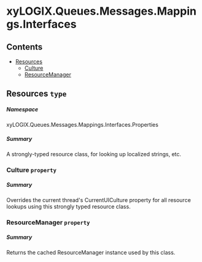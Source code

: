 <a name='assembly'></a>
# xyLOGIX.Queues.Messages.Mappings.Interfaces

## Contents

- [Resources](#T-xyLOGIX-Queues-Messages-Mappings-Interfaces-Properties-Resources 'xyLOGIX.Queues.Messages.Mappings.Interfaces.Properties.Resources')
  - [Culture](#P-xyLOGIX-Queues-Messages-Mappings-Interfaces-Properties-Resources-Culture 'xyLOGIX.Queues.Messages.Mappings.Interfaces.Properties.Resources.Culture')
  - [ResourceManager](#P-xyLOGIX-Queues-Messages-Mappings-Interfaces-Properties-Resources-ResourceManager 'xyLOGIX.Queues.Messages.Mappings.Interfaces.Properties.Resources.ResourceManager')

<a name='T-xyLOGIX-Queues-Messages-Mappings-Interfaces-Properties-Resources'></a>
## Resources `type`

##### Namespace

xyLOGIX.Queues.Messages.Mappings.Interfaces.Properties

##### Summary

A strongly-typed resource class, for looking up localized strings, etc.

<a name='P-xyLOGIX-Queues-Messages-Mappings-Interfaces-Properties-Resources-Culture'></a>
### Culture `property`

##### Summary

Overrides the current thread's CurrentUICulture property for all
  resource lookups using this strongly typed resource class.

<a name='P-xyLOGIX-Queues-Messages-Mappings-Interfaces-Properties-Resources-ResourceManager'></a>
### ResourceManager `property`

##### Summary

Returns the cached ResourceManager instance used by this class.
